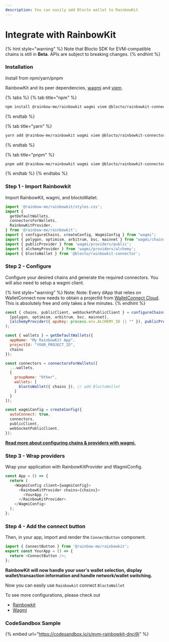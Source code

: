 ```yaml
---
description: You can easily add Blocto wallet to RainbowKit
---
```


# Integrate with RainbowKit

{% hint style="warning" %}
Note that Blocto SDK for EVM-compatible chains is still in **Beta**. APIs are subject to breaking changes.
{% endhint %}

### Installation

Install from npm/yarn/pnpm

RainbowKit and its peer dependencies, [wagmi](https://wagmi.sh/react/getting-started) and [viem](https://viem.sh/).

{% tabs %}
{% tab title="npm" %}
```bash
npm install @rainbow-me/rainbowkit wagmi viem @blocto/rainbowkit-connector
```
{% endtab %}

{% tab title="yarn" %}
```bash
yarn add @rainbow-me/rainbowkit wagmi viem @blocto/rainbowkit-connector
```
{% endtab %}

{% tab title="pnpm" %}
```bash
pnpm add @rainbow-me/rainbowkit wagmi viem @blocto/rainbowkit-connector
```
{% endtab %}
{% endtabs %}

### Step 1 - Import Rainbowkit

Import RainbowKit, wagmi, and bloctoWallet.

```javascript
import '@rainbow-me/rainbowkit/styles.css';
import {
  getDefaultWallets,
  connectorsForWallets,
  RainbowKitProvider,
} from '@rainbow-me/rainbowkit';
import { configureChains, createConfig, WagmiConfig } from "wagmi";
import { polygon, optimism, arbitrum, bsc, mainnet } from "wagmi/chains";
import { publicProvider } from 'wagmi/providers/public';
import { alchemyProvider } from 'wagmi/providers/alchemy';
import { bloctoWallet } from '@blocto/rainbowkit-connector';
```

### Step 2 - Configure

Configure your desired chains and generate the required connectors. You will also need to setup a wagmi client.

{% hint style="warning" %}
Note: Note: Every dApp that relies on WalletConnect now needs to obtain a projectId from [WalletConnect Cloud](https://cloud.walletconnect.com/sign-in). This is absolutely free and only takes a few minutes.
{% endhint %}

```javascript
const { chains, publicClient, webSocketPublicClient } = configureChains(
  [polygon, optimism, arbitrum, bsc, mainnet],
  [alchemyProvider({ apiKey: process.env.ALCHEMY_ID || "" }), publicProvider()]
);

const { wallets } = getDefaultWallets({
  appName: "My RainbowKit App",
  projectId: "YOUR_PROJECT_ID",
  chains
});

const connectors = connectorsForWallets([
  ...wallets,
  {
    groupName: "Other",
    wallets: [
      bloctoWallet({ chains }), // add BloctoWallet
    ]
  }
]);

const wagmiConfig = createConfig({
  autoConnect: true,
  connectors,
  publicClient,
  webSocketPublicClient,
});
```

[**Read more about configuring chains & providers with wagmi.**](https://wagmi.sh/react/providers/configuring-chains)

### Step 3 - Wrap providers

Wrap your application with RainbowKitProvider and WagmiConfig.

```javascript
const App = () => {
  return (
    <WagmiConfig client={wagmiConfig}>
      <RainbowKitProvider chains={chains}>
        <YourApp />
      </RainbowKitProvider>
    </WagmiConfig>
  );
};
```

### Step 4 - Add the connect button

Then, in your app, import and render the `ConnectButton` component.

```javascript
import { ConnectButton } from '@rainbow-me/rainbowkit';
export const YourApp = () => {
  return <ConnectButton />;
};
```

**RainbowKit will now handle your user's wallet selection, display wallet/transaction information and handle network/wallet switching.**

Now you can easily use `Rainbowkit` connect `BloctoWallet`

To see more configurations, please check out

* [Rainbowkit](https://www.rainbowkit.com/docs/installation#wrap-providers)
* [Wagmi](https://wagmi.sh/react/getting-started)

### CodeSandbox Sample

{% embed url="https://codesandbox.io/s/evm-rainbowkit-dncj9j" %}
